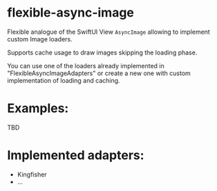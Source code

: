 # flexible-async-image

Flexible analogue of the SwiftUI View `AsyncImage` allowing to implement custom Image loaders.

Supports cache usage to draw images skipping the loading phase.

You can use one of the loaders already implemented in "FlexibleAsyncImageAdapters" or create a new one with custom implementation of loading and caching.

# Examples:

TBD

# Implemented adapters:

- Kingfisher
- ...
